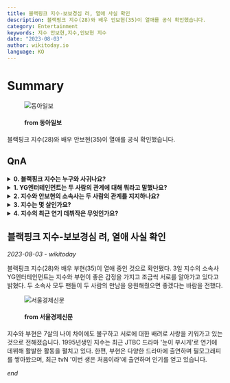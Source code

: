 ```yaml
---
title: 블랙핑크 지수-보보경심 려, 열애 사실 확인
description: 블랙핑크 지수(28)와 배우 안보현(35)이 열애를 공식 확인했습니다.
category: Entertainment
keywords: 지수 안보현,지수,안보현 지수
date: "2023-08-03"
author: wikitoday.io
language: KO
---
```


# Summary

<figure>
    <img src="https://dimg.donga.com/a/800/0/95/5/wps/NEWS/IMAGE/2023/08/03/120541903.5.jpg" alt="동아일보" />
    <figcaption>
        <h4> from 동아일보</h4>
    </figcaption>
</figure>

블랙핑크 지수(28)와 배우 안보현(35)이 열애를 공식 확인했습니다.

## QnA


<details>
    <summary><b>0. 블랙핑크 지수는 누구와 사귀나요?</b></summary>
    블랙핑크 지수가 배우 안보현과 열애 중입니다.
</details>

<details>
    <summary><b>1. YG엔터테인먼트는 두 사람의 관계에 대해 뭐라고 말했나요?</b></summary>
    YG엔터테인먼트는 지수와 안보현이 좋은 감정을 가지고 조금씩 서로를 알아가고 있다고 밝혔다.
</details>

<details>
    <summary><b>2. 지수와 안보현의 소속사는 두 사람의 관계를 지지하나요?</b></summary>
    네, YG엔터테인먼트와 FN엔터테인먼트 모두 팬들이 지수와 부현의 연애를 응원해 주길 바란다고 밝혔습니다.
</details>

<details>
    <summary><b>3. 지수는 몇 살인가요?</b></summary>
    지수는 1995년생으로 올해 나이 28세입니다.
</details>

<details>
    <summary><b>4. 지수의 최근 연기 데뷔작은 무엇인가요?</b></summary>
    지수는 JTBC 드라마 '스노우 드롭'으로 연기 데뷔를 했습니다.
</details>


## 블랙핑크 지수-보보경심 려, 열애 사실 확인

_2023-08-03 - wikitoday_

블랙핑크 지수(28)와 배우 부현(35)이 열애 중인 것으로 확인됐다. 3일 지수의 소속사 YG엔터테인먼트는 지수와 부현이 좋은 감정을 가지고 조금씩 서로를 알아가고 있다고 밝혔다. 두 소속사 모두 팬들이 두 사람의 만남을 응원해줬으면 좋겠다는 바람을 전했다.

<figure>
    <img src="https://newsimg.sedaily.com/2023/08/03/29T9IVKXFN_3.jpg" alt="서울경제신문" />
    <figcaption>
        <h4> from 서울경제신문</h4>
    </figcaption>
</figure>

지수와 부현은 7살의 나이 차이에도 불구하고 서로에 대한 배려로 사랑을 키워가고 있는 것으로 전해졌습니다. 1995년생인 지수는 최근 JTBC 드라마 '눈이 부시게'로 연기에 데뷔해 활발한 활동을 펼치고 있다. 한편, 부현은 다양한 드라마에 출연하며 필모그래피를 쌓아왔으며, 최근 tvN '이번 생은 처음이라'에 출연하며 인기를 얻고 있습니다.

_end_
